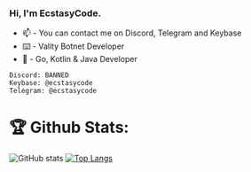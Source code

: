 ### Hi, I'm EcstasyCode. 
- 📫 - You can contact me on Discord, Telegram and Keybase
- ⌨️ - Vality Botnet Developer
- 📙 - Go, Kotlin & Java Developer
```
Discord: BANNED
Keybase: @ecstasycode
Telegram: @ecstasycode
```

# 🏆 Github Stats:
![GitHub stats](https://github-readme-stats.vercel.app/api?username=ecstasycode&show_icons=true&layout=compact)
[![Top Langs](https://github-readme-stats.vercel.app/api/top-langs/?username=ecstasycode&layout=compact)](https://github.com/ecstasycode)
